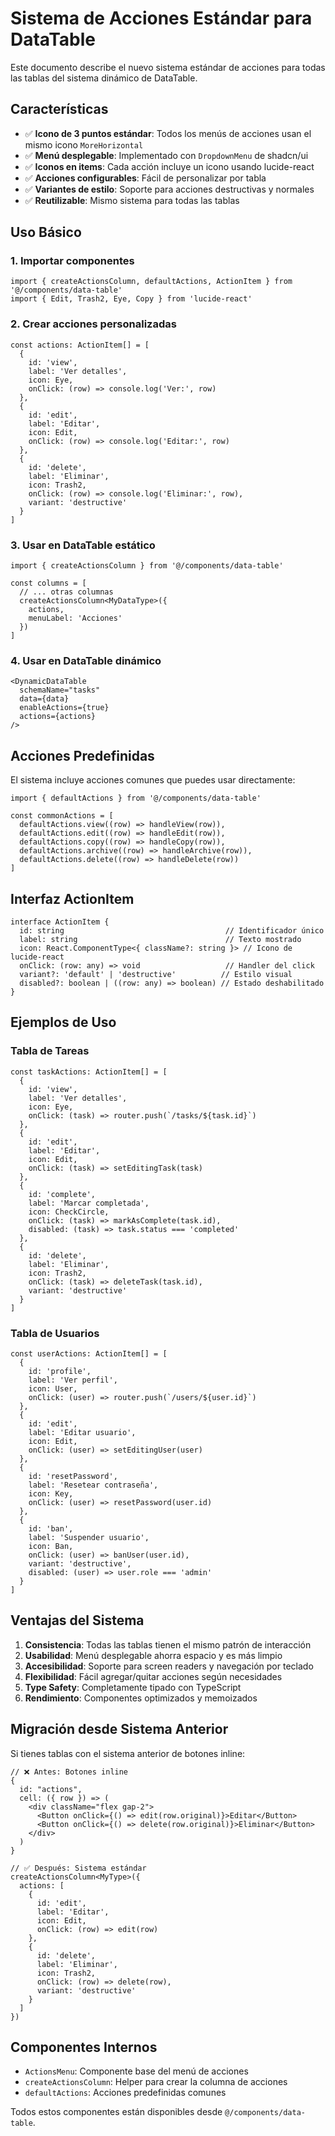 # Sistema de Acciones Estándar para DataTable

Este documento describe el nuevo sistema estándar de acciones para todas las tablas del sistema dinámico de DataTable.

## Características

- ✅ **Icono de 3 puntos estándar**: Todos los menús de acciones usan el mismo icono `MoreHorizontal`
- ✅ **Menú desplegable**: Implementado con `DropdownMenu` de shadcn/ui
- ✅ **Iconos en items**: Cada acción incluye un icono usando lucide-react
- ✅ **Acciones configurables**: Fácil de personalizar por tabla
- ✅ **Variantes de estilo**: Soporte para acciones destructivas y normales
- ✅ **Reutilizable**: Mismo sistema para todas las tablas

## Uso Básico

### 1. Importar componentes

```tsx
import { createActionsColumn, defaultActions, ActionItem } from '@/components/data-table'
import { Edit, Trash2, Eye, Copy } from 'lucide-react'
```

### 2. Crear acciones personalizadas

```tsx
const actions: ActionItem[] = [
  {
    id: 'view',
    label: 'Ver detalles',
    icon: Eye,
    onClick: (row) => console.log('Ver:', row)
  },
  {
    id: 'edit',
    label: 'Editar',
    icon: Edit,
    onClick: (row) => console.log('Editar:', row)
  },
  {
    id: 'delete',
    label: 'Eliminar',
    icon: Trash2,
    onClick: (row) => console.log('Eliminar:', row),
    variant: 'destructive'
  }
]
```

### 3. Usar en DataTable estático

```tsx
import { createActionsColumn } from '@/components/data-table'

const columns = [
  // ... otras columnas
  createActionsColumn<MyDataType>({
    actions,
    menuLabel: 'Acciones'
  })
]
```

### 4. Usar en DataTable dinámico

```tsx
<DynamicDataTable
  schemaName="tasks"
  data={data}
  enableActions={true}
  actions={actions}
/>
```

## Acciones Predefinidas

El sistema incluye acciones comunes que puedes usar directamente:

```tsx
import { defaultActions } from '@/components/data-table'

const commonActions = [
  defaultActions.view((row) => handleView(row)),
  defaultActions.edit((row) => handleEdit(row)),
  defaultActions.copy((row) => handleCopy(row)),
  defaultActions.archive((row) => handleArchive(row)),
  defaultActions.delete((row) => handleDelete(row))
]
```

## Interfaz ActionItem

```tsx
interface ActionItem {
  id: string                                    // Identificador único
  label: string                                 // Texto mostrado
  icon: React.ComponentType<{ className?: string }> // Icono de lucide-react
  onClick: (row: any) => void                   // Handler del click
  variant?: 'default' | 'destructive'          // Estilo visual
  disabled?: boolean | ((row: any) => boolean) // Estado deshabilitado
}
```

## Ejemplos de Uso

### Tabla de Tareas

```tsx
const taskActions: ActionItem[] = [
  {
    id: 'view',
    label: 'Ver detalles',
    icon: Eye,
    onClick: (task) => router.push(`/tasks/${task.id}`)
  },
  {
    id: 'edit',
    label: 'Editar',
    icon: Edit,
    onClick: (task) => setEditingTask(task)
  },
  {
    id: 'complete',
    label: 'Marcar completada',
    icon: CheckCircle,
    onClick: (task) => markAsComplete(task.id),
    disabled: (task) => task.status === 'completed'
  },
  {
    id: 'delete',
    label: 'Eliminar',
    icon: Trash2,
    onClick: (task) => deleteTask(task.id),
    variant: 'destructive'
  }
]
```

### Tabla de Usuarios

```tsx
const userActions: ActionItem[] = [
  {
    id: 'profile',
    label: 'Ver perfil',
    icon: User,
    onClick: (user) => router.push(`/users/${user.id}`)
  },
  {
    id: 'edit',
    label: 'Editar usuario',
    icon: Edit,
    onClick: (user) => setEditingUser(user)
  },
  {
    id: 'resetPassword',
    label: 'Resetear contraseña',
    icon: Key,
    onClick: (user) => resetPassword(user.id)
  },
  {
    id: 'ban',
    label: 'Suspender usuario',
    icon: Ban,
    onClick: (user) => banUser(user.id),
    variant: 'destructive',
    disabled: (user) => user.role === 'admin'
  }
]
```

## Ventajas del Sistema

1. **Consistencia**: Todas las tablas tienen el mismo patrón de interacción
2. **Usabilidad**: Menú desplegable ahorra espacio y es más limpio
3. **Accesibilidad**: Soporte para screen readers y navegación por teclado
4. **Flexibilidad**: Fácil agregar/quitar acciones según necesidades
5. **Type Safety**: Completamente tipado con TypeScript
6. **Rendimiento**: Componentes optimizados y memoizados

## Migración desde Sistema Anterior

Si tienes tablas con el sistema anterior de botones inline:

```tsx
// ❌ Antes: Botones inline
{
  id: "actions",
  cell: ({ row }) => (
    <div className="flex gap-2">
      <Button onClick={() => edit(row.original)}>Editar</Button>
      <Button onClick={() => delete(row.original)}>Eliminar</Button>
    </div>
  )
}

// ✅ Después: Sistema estándar
createActionsColumn<MyType>({
  actions: [
    {
      id: 'edit',
      label: 'Editar',
      icon: Edit,
      onClick: (row) => edit(row)
    },
    {
      id: 'delete',
      label: 'Eliminar',
      icon: Trash2,
      onClick: (row) => delete(row),
      variant: 'destructive'
    }
  ]
})
```

## Componentes Internos

- `ActionsMenu`: Componente base del menú de acciones
- `createActionsColumn`: Helper para crear la columna de acciones
- `defaultActions`: Acciones predefinidas comunes

Todos estos componentes están disponibles desde `@/components/data-table`.
